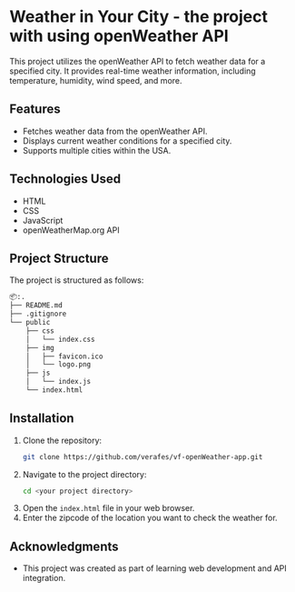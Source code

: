 # Weather in Your City - the project with using openWeather API  
This project utilizes the openWeather API to fetch weather data for a specified city. It provides real-time weather information, including temperature, humidity, wind speed, and more.

## Features
- Fetches weather data from the openWeather API.
- Displays current weather conditions for a specified city.
- Supports multiple cities within the USA.

## Technologies Used
- HTML
- CSS
- JavaScript
- openWeatherMap.org API

## Project Structure

The project is structured as follows:

```bash
📦:.
├── README.md
├── .gitignore
└── public
    ├── css
    │   └── index.css
    ├── img
    │   ├── favicon.ico
    │   └── logo.png
    ├── js	
    │   └── index.js
    └── index.html

```

## Installation

1. Clone the repository:
    ```sh
    git clone https://github.com/verafes/vf-openWeather-app.git
    ```
2. Navigate to the project directory:
    ```sh
    cd <your project directory>
    ```
3. Open the `index.html` file in your web browser.
4. Enter the zipcode of the location you want to check the weather for.

## Acknowledgments
- This project was created as part of learning web development and API integration.
